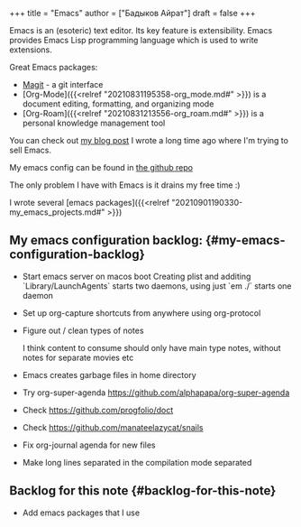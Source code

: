 +++
title = "Emacs"
author = ["Бадыков Айрат"]
draft = false
+++

Emacs is an (esoteric) text editor. Its key feature is extensibility. Emacs provides Emacs Lisp programming language which is used to write extensions.

Great Emacs packages:

-   [Magit](https://magit.vc/) - a git interface
-   [Org-Mode]({{<relref "20210831195358-org_mode.md#" >}}) is a document editing, formatting, and organizing mode
-   [Org-Roam]({{<relref "20210831213556-org_roam.md#" >}}) is a personal knowledge management tool

You can check out [my blog post](https://www.badykov.com/emacs/2018/07/31/why-emacs-is-a-great-editor/) I wrote a long time ago where I'm trying to sell Emacs.

My emacs config can be found in [the github repo](https://github.com/ayrat555/dot-emacs)

The only problem I have with Emacs is it drains my free time :)

I wrote several [emacs packages]({{<relref "20210901190330-my_emacs_projects.md#" >}})


## My emacs configuration backlog: {#my-emacs-configuration-backlog}

-   Start emacs server on macos boot
    Creating plist and additing \`Library/LaunchAgents\` starts two daemons, using just \`em ./\` starts one daemon

-   Set up org-capture shortcuts from anywhere
    using org-protocol

-   Figure out / clean types of notes

    I think content to consume  should only have main type notes, without notes for separate movies etc

-   Emacs creates garbage files in home directory

-   Try org-super-agenda
    <https://github.com/alphapapa/org-super-agenda>

<!--listend-->

-   Check <https://github.com/progfolio/doct>

-   Check <https://github.com/manateelazycat/snails>

-   Fix org-journal agenda for new files

-   Make long lines separated in the compilation mode separated


## Backlog for this note {#backlog-for-this-note}

-   Add emacs packages that I use
